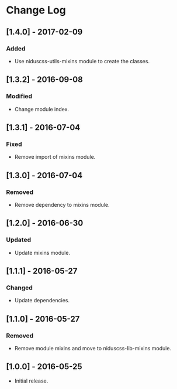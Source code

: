# Change Log

## [1.4.0] - 2017-02-09

### Added
- Use niduscss-utils-mixins module to create the classes.


## [1.3.2] - 2016-09-08

### Modified
- Change module index.


## [1.3.1] - 2016-07-04

### Fixed
- Remove import of mixins module.


## [1.3.0] - 2016-07-04

### Removed
- Remove dependency to mixins module.


## [1.2.0] - 2016-06-30

### Updated
- Update mixins module.


## [1.1.1] - 2016-05-27

### Changed
- Update dependencies.


## [1.1.0] - 2016-05-27

### Removed
- Remove module mixins and move to niduscss-lib-mixins module.


## [1.0.0] - 2016-05-25

* Initial release.
